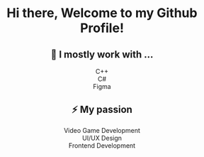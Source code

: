 <div align="center">
<h1> Hi there, Welcome to my Github Profile!  </h1>
<h2>🌱 I mostly work with ... </h2> 
  C++ <br>
  C#<br>
   Figma
<h2>⚡ My passion  </h2> 
  Video Game Development<br>
  UI/UX Design<br>
  Frontend Development
</div>
<!--
**kimbolls/kimbolls** is a ✨ _special_ ✨ repository because its `README.md` (this file) appears on your GitHub profile.

Here are some ideas to get you started:

- 🔭 I’m currently working on ...

- 👯 I’m looking to collaborate on ...
- 🤔 I’m looking for help with ...
- 💬 Ask me about ...
- 📫 How to reach me: ...
- 😄 Pronouns: ...
- ⚡ Fun fact: ...
-->
